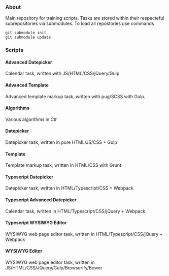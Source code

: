 ### About

Main repository for training scripts. Tasks are stored within their respecteful subrepositories via submodules.
To load all repostories use commands

```
git submodule init
git submodule update
```

### Scripts

#### Advanced Datepicker

Calendar task, written with JS/HTML/CSS/jQuery/Gulp

#### Advanced Template

Advanced template markup task, written with pug/SCSS with Gulp.

#### Algorithms

Various algorithms in C#

#### Datepicker

Datepicker task, written in pure HTML/JS/CSS + Gulp

#### Template

Template markup task, written in HTML/CSS with Grunt

#### Typescript Datepicker

Datepicker task, written in HTML/Typescript/CSS + Webpack

#### Typescript Advanced Datepicker

Calendar task, written in HTML/Typescript/CSS/jQuery + Webpack

#### Typescript WYSIWYG Editor

WYSIWYG web page editor task, written in HTML/Typescript/CSS/jQuery + Webpack

#### WYSIWYG Editor

WYSIWYG web page editor task, written in JS/HTML/CSS/JQuery/Gulp/Browserify/Bower
